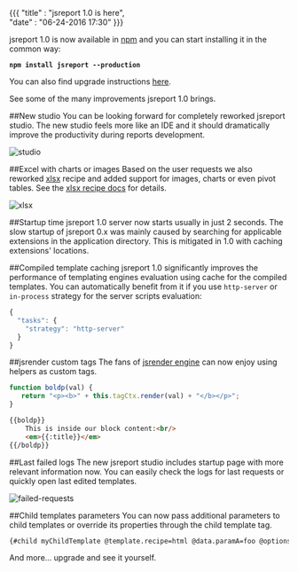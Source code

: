 ﻿{{{
    "title"    : "jsreport 1.0 is here",	
    "date"     : "06-24-2016 17:30"
}}}

jsreport 1.0 is now available in [npm](https://npmjs.com/package/jsreport) and  you can start installing it in the common way:

**`npm install jsreport --production`**

You can also find upgrade instructions [here](https://jsreport.net/learn/upgrading-to-10).

See some of the many improvements jsreport 1.0 brings.

##New studio
You can be looking forward for completely reworked jsreport studio. The new studio feels more like an IDE and it should dramatically improve the productivity during reports development.

![studio](https://jsreport.net/img/jsreport-studio.gif)


##Excel with charts or images
Based on the user requests we also reworked [xlsx](https://jsreport.net/learn/xlsx) recipe and added support for images, charts or even pivot tables. See the [xlsx recipe docs](https://jsreport.net/learn/xlsx) for details.

![xlsx](https://jsreport.net/blog/excel-chart.png)

##Startup time
jsreport 1.0 server now starts usually in just 2 seconds. The slow startup of jsreport 0.x was mainly caused by searching for applicable extensions in the application directory. This is mitigated in 1.0 with caching extensions' locations. 


##Compiled template caching
jsreport 1.0 significantly improves the performance of templating engines evaluation using cache for the compiled templates. You can automatically benefit from it if you use `http-server` or `in-process` strategy for the server scripts evaluation:
```js
{
  "tasks": {
    "strategy": "http-server"        
  }
}
```

##jsrender custom tags
The fans of [jsrender engine](https://jsreport.net/learn/jsrender) can now enjoy using helpers as custom tags. 

```js
function boldp(val) {
   return "<p><b>" + this.tagCtx.render(val) + "</b></p>";
}
```
```html
{{boldp}}
    This is inside our block content:<br/>
    <em>{{:title}}</em>
{{/boldp}}
```

##Last failed logs
The new jsreport studio includes startup page with more relevant information now. You can easily check the logs for last requests or quickly open last edited templates.

![failed-requests](https://jsreport.net/img/blog/failed-requests.png)

##Child templates parameters
You can now pass additional parameters to child templates or override its properties through the child template tag.

```html
{#child myChildTemplate @template.recipe=html @data.paramA=foo @options.language=sp}
```

And more... upgrade and see it yourself.